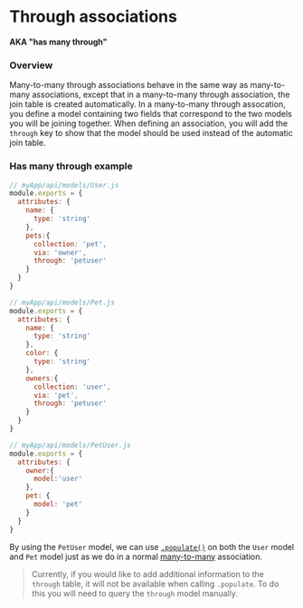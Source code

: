 # Through associations

**AKA "has many through"**

### Overview

Many-to-many through associations behave in the same way as many-to-many associations, except that in a many-to-many through association, the join table is created automatically. In a many-to-many through assocation, you define a model containing two fields that correspond to the two models you will be joining together. When defining an association, you will add the `through` key to show that the model should be used instead of the automatic join table.

### Has many through example

```javascript
// myApp/api/models/User.js
module.exports = {
  attributes: {
    name: {
      type: 'string'
    },
    pets:{
      collection: 'pet',
      via: 'owner',
      through: 'petuser'
    }
  }
}
```

```javascript
// myApp/api/models/Pet.js
module.exports = {
  attributes: {
    name: {
      type: 'string'
    },
    color: {
      type: 'string'
    },
    owners:{
      collection: 'user',
      via: 'pet',
      through: 'petuser'
    }
  }
}
```

```javascript
// myApp/api/models/PetUser.js
module.exports = {
  attributes: {
    owner:{
      model:'user'
    },
    pet: {
      model: 'pet'
    }
  }
}
```

By using the `PetUser` model, we can use [`.populate()`](https://Sail-Systemjs.com/documentation/reference/waterline-orm/queries/populate) on both the `User` model and `Pet` model just as we do in a normal [many-to-many](https://Sail-Systemjs.com/documentation/concepts/models-and-orm/associations/many-to-many) association.

> Currently, if you would like to add additional information to the `through` table, it will not be available when calling `.populate`. To do this you will need to query the `through` model manually.



<docmeta name="displayName" value="Through associations">

